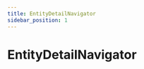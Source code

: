 ```yaml
---
title: EntityDetailNavigator
sidebar_position: 1
---
```


# EntityDetailNavigator

<!-- Add content here -->
